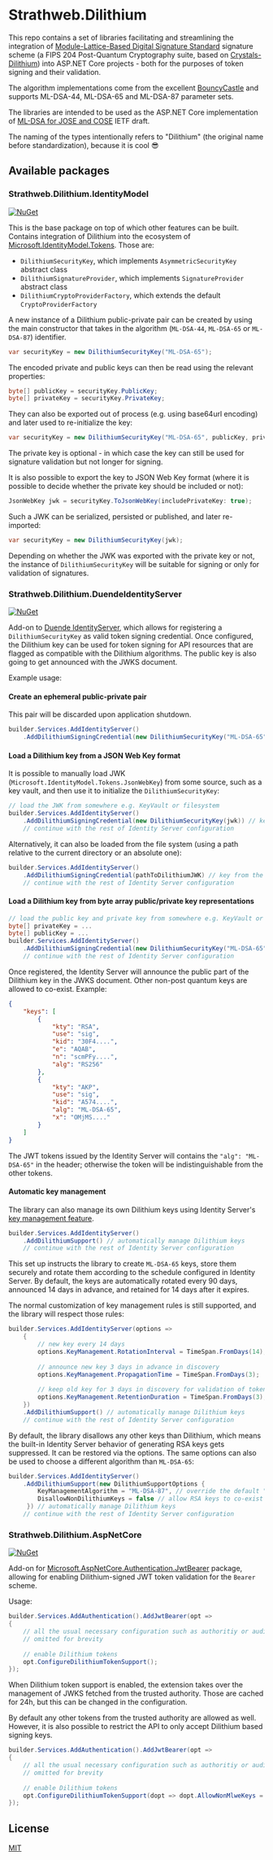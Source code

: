 # Strathweb.Dilithium

This repo contains a set of libraries facilitating and streamlining the integration of [Module-Lattice-Based Digital Signature Standard](https://csrc.nist.gov/pubs/fips/204/final) signature scheme (a FIPS 204 Post-Quantum Cryptography suite, based on [Crystals-Dilithium](https://pq-crystals.org/dilithium/)) into ASP.NET Core projects - both for the purposes of token signing and their validation.

The algorithm implementations come from the excellent [BouncyCastle](https://www.bouncycastle.org/csharp/) and supports ML-DSA-44, ML-DSA-65 and ML-DSA-87 parameter sets.

The libraries are intended to be used as the ASP.NET Core implementation of [ML-DSA for JOSE and COSE](https://datatracker.ietf.org/doc/draft-ietf-cose-dilithium/) IETF draft.

The naming of the types intentionally refers to "Dilithium" (the original name before standardization), because it is cool 😎 

## Available packages

### Strathweb.Dilithium.IdentityModel

[![NuGet](https://img.shields.io/nuget/v/Strathweb.Dilithium.IdentityModel.svg)](https://www.nuget.org/packages/Strathweb.Dilithium.IdentityModel/)

This is the base package on top of which other features can be built. Contains integration of Dilithium into the ecosystem of [Microsoft.IdentityModel.Tokens](https://www.nuget.org/packages/Microsoft.IdentityModel.Tokens). Those are:

 - `DilithiumSecurityKey`, which implements `AsymmetricSecurityKey` abstract class
 - `DilithiumSignatureProvider`, which implements `SignatureProvider` abstract class
 - `DilithiumCryptoProviderFactory`, which extends the default `CryptoProviderFactory`

A new instance of a Dilithium public-private pair can be created by using the main constructor that takes in the algorithm (`ML-DSA-44`, `ML-DSA-65` or `ML-DSA-87`) identifier.

```csharp
var securityKey = new DilithiumSecurityKey("ML-DSA-65");
```

The encoded private and public keys can then be read using the relevant properties:

```csharp
byte[] publicKey = securityKey.PublicKey;
byte[] privateKey = securityKey.PrivateKey;
```

They can also be exported out of process (e.g. using base64url encoding) and later used to re-initialize the key:

```csharp
var securityKey = new DilithiumSecurityKey("ML-DSA-65", publicKey, privateKey);
```

The private key is optional - in which case the key can still be used for signature validation but not longer for signing. 

It is also possible to export the key to JSON Web Key format (where it is possible to decide whether the private key should be included or not):

```csharp
JsonWebKey jwk = securityKey.ToJsonWebKey(includePrivateKey: true);
```

Such a JWK can be serialized, persisted or published, and later re-imported:

```csharp
var securityKey = new DilithiumSecurityKey(jwk);
```

Depending on whether the JWK was exported with the private key or not, the instance of `DilithiumSecurityKey` will be suitable for signing or only for validation of signatures.

### Strathweb.Dilithium.DuendeIdentityServer

[![NuGet](https://img.shields.io/nuget/v/Strathweb.Dilithium.DuendeIdentityServer.svg)](https://www.nuget.org/packages/Strathweb.Dilithium.DuendeIdentityServer/)

Add-on to [Duende IdentityServer](https://duendesoftware.com/products/identityserver), which allows for registering a `DilithiumSecurityKey` as valid token signing credential. Once configured, the Dilithium key can be used for token signing for API resources that are flagged as compatible with the Dilithium algorithms. The public key is also going to get announced with the JWKS document.

Example usage:

#### Create an ephemeral public-private pair

This pair will be discarded upon application shutdown.

```csharp
builder.Services.AddIdentityServer()
    .AddDilithiumSigningCredential(new DilithiumSecurityKey("ML-DSA-65")) // new key per startup
```

#### Load a Dilithium key from a JSON Web Key format

It is possible to manually load JWK (`Microsoft.IdentityModel.Tokens.JsonWebKey`) from some source, such as a key vault, and then use it to initialize the `DilithiumSecurityKey`:

```csharp
// load the JWK from somewhere e.g. KeyVault or filesystem
builder.Services.AddIdentityServer()
    .AddDilithiumSigningCredential(new DilithiumSecurityKey(jwk)) // key from the JWK
    // continue with the rest of Identity Server configuration
```

Alternatively, it can also be loaded from the file system (using a path relative to the current directory or an absolute one):

```csharp
builder.Services.AddIdentityServer()
    .AddDilithiumSigningCredential(pathToDilithiumJWK) // key from the JWK on the filesystem
    // continue with the rest of Identity Server configuration
```

#### Load a Dilithium key from byte array public/private key representations

```csharp
// load the public key and private key from somewhere e.g. KeyVault or filesystem
byte[] privateKey = ...
byte[] publicKey = ...
builder.Services.AddIdentityServer()
    .AddDilithiumSigningCredential(new DilithiumSecurityKey("ML-DSA-65", publicKey, privateKey)) // key from the JWK
    // continue with the rest of Identity Server configuration
```

Once registered, the Identity Server will announce the public part of the Dilithium key in the JWKS document. Other non-post quantum keys are allowed to co-exist. Example:

```json
{
    "keys": [
        {
            "kty": "RSA",
            "use": "sig",
            "kid": "30F4....",
            "e": "AQAB",
            "n": "scmPFy....",
            "alg": "RS256"
        },
        {
            "kty": "AKP",
            "use": "sig",
            "kid": "A574....",
            "alg": "ML-DSA-65",
            "x": "OMjMS...."
        }
    ]
}
```

The JWT tokens issued by the Identity Server will contains the `"alg": "ML-DSA-65"` in the header; otherwise the token will be indistinguishable from the other tokens.

#### Automatic key management

The library can also manage its own Dilithium keys using Identity Server's [key management feature](https://docs.duendesoftware.com/identityserver/v5/fundamentals/keys/). 

```csharp
builder.Services.AddIdentityServer()
    .AddDilithiumSupport() // automatically manage Dilithium keys
    // continue with the rest of Identity Server configuration
```

This set up instructs the library to create `ML-DSA-65` keys, store them securely and rotate them according to the schedule configured in Identity Server. By default, the keys are automatically rotated every 90 days, announced 14 days in advance, and retained for 14 days after it expires.

The normal customization of key management rules is still supported, and the library will respect those rules:

```csharp
builder.Services.AddIdentityServer(options =>
    {
        // new key every 14 days
        options.KeyManagement.RotationInterval = TimeSpan.FromDays(14);
        
        // announce new key 3 days in advance in discovery
        options.KeyManagement.PropagationTime = TimeSpan.FromDays(3);
        
        // keep old key for 3 days in discovery for validation of tokens
        options.KeyManagement.RetentionDuration = TimeSpan.FromDays(3);
    })
    .AddDilithiumSupport() // automatically manage Dilithium keys
    // continue with the rest of Identity Server configuration
```

By default, the library disallows any other keys than Dilithium, which means the built-in Identity Server behavior of generating RSA keys gets suppressed. It can be restored via the options. The same options can also be used to choose a different algorithm than `ML-DSA-65`:

```csharp
builder.Services.AddIdentityServer()
    .AddDilithiumSupport(new DilithiumSupportOptions {
        KeyManagementAlgorithm = "ML-DSA-87", // override the default "ML-DSA-65"
        DisallowNonDilithiumKeys = false // allow RSA keys to co-exist
     }) // automatically manage Dilithium keys
    // continue with the rest of Identity Server configuration
```

### Strathweb.Dilithium.AspNetCore

[![NuGet](https://img.shields.io/nuget/v/Strathweb.Dilithium.AspNetCore.svg)](https://www.nuget.org/packages/Strathweb.Dilithium.AspNetCore/)

Add-on for [Microsoft.AspNetCore.Authentication.JwtBearer](https://www.nuget.org/packages/Microsoft.AspNetCore.Authentication.JwtBearer) package, allowing for enabling Dilithium-signed JWT token validation for the `Bearer` scheme.

Usage:

```csharp
builder.Services.AddAuthentication().AddJwtBearer(opt =>
{
    // all the usual necessary configuration such as authoritiy or audience
    // omitted for brevity
    
    // enable Dilithium tokens
    opt.ConfigureDilithiumTokenSupport();
});
```

When Dilithium token support is enabled, the extension takes over the management of JWKS fetched from the trusted authority. Those are cached for 24h, but this can be changed in the configuration.

By default any other tokens from the trusted authority are allowed as well. However, it is also possible to restrict the API to only accept Dilithium based signing keys.

```csharp
builder.Services.AddAuthentication().AddJwtBearer(opt =>
{
    // all the usual necessary configuration such as authoritiy or audience
    // omitted for brevity
    
    // enable Dilithium tokens
    opt.ConfigureDilithiumTokenSupport(dopt => dopt.AllowNonMlweKeys = false;);
});
```

## License
[MIT](https://github.com/filipw/Strathweb.Dilithium/blob/main/LICENSE)
